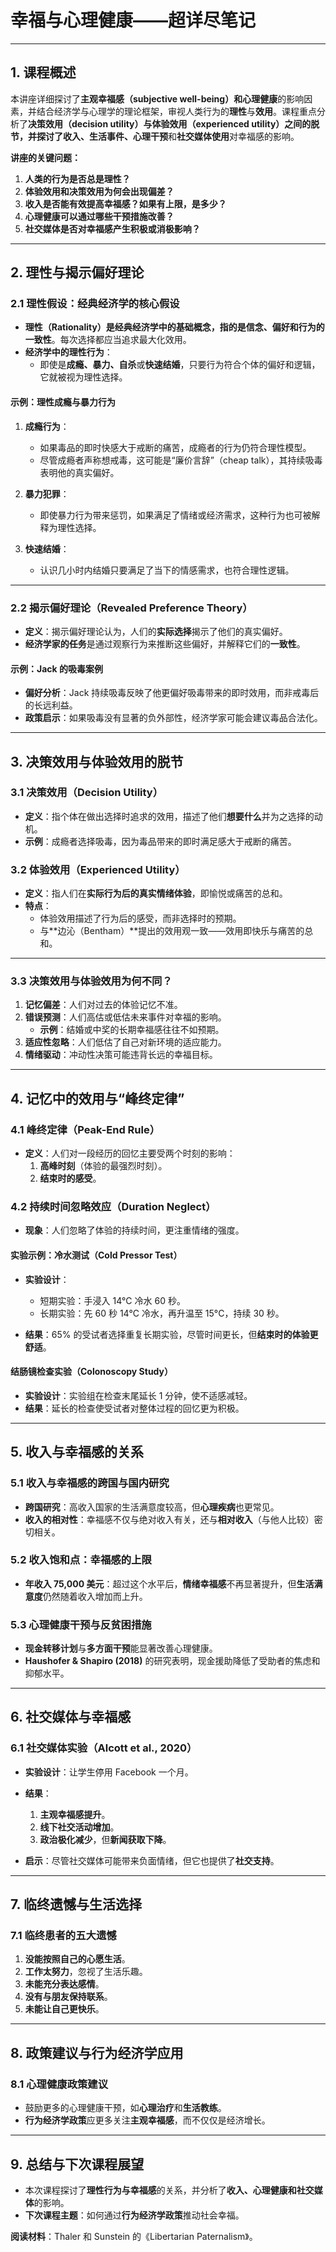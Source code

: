 # **幸福与心理健康——超详尽笔记**

---

## **1. 课程概述**  
本讲座详细探讨了**主观幸福感（subjective well-being）**和**心理健康**的影响因素，并结合经济学与心理学的理论框架，审视人类行为的**理性**与**效用**。课程重点分析了**决策效用（decision utility）**与**体验效用（experienced utility）**之间的脱节，并探讨了**收入、生活事件、心理干预**和**社交媒体使用**对幸福感的影响。

**讲座的关键问题：**  
1. **人类的行为是否总是理性？**  
2. **体验效用和决策效用为何会出现偏差？**  
3. **收入是否能有效提高幸福感？如果有上限，是多少？**  
4. **心理健康可以通过哪些干预措施改善？**  
5. **社交媒体是否对幸福感产生积极或消极影响？**

---

## **2. 理性与揭示偏好理论**

### **2.1 理性假设：经典经济学的核心假设**  
- **理性（Rationality）**是经典经济学中的基础概念，指的是**信念、偏好和行为的一致性**。每次选择都应当追求最大化效用。  
- **经济学中的理性行为**：
  - 即使是**成瘾、暴力、自杀**或**快速结婚**，只要行为符合个体的偏好和逻辑，它就被视为理性选择。

#### **示例：理性成瘾与暴力行为**  
1. **成瘾行为**：  
   - 如果毒品的即时快感大于戒断的痛苦，成瘾者的行为仍符合理性模型。
   - 尽管成瘾者声称想戒毒，这可能是“廉价言辞”（cheap talk），其持续吸毒表明他的真实偏好。

2. **暴力犯罪**：  
   - 即使暴力行为带来惩罚，如果满足了情绪或经济需求，这种行为也可被解释为理性选择。

3. **快速结婚**：  
   - 认识几小时内结婚只要满足了当下的情感需求，也符合理性逻辑。

---

### **2.2 揭示偏好理论（Revealed Preference Theory）**  
- **定义**：揭示偏好理论认为，人们的**实际选择**揭示了他们的真实偏好。  
- **经济学家的任务**是通过观察行为来推断这些偏好，并解释它们的**一致性**。

#### **示例：Jack 的吸毒案例**  
- **偏好分析**：Jack 持续吸毒反映了他更偏好吸毒带来的即时效用，而非戒毒后的长远利益。  
- **政策启示**：如果吸毒没有显著的负外部性，经济学家可能会建议毒品合法化。

---

## **3. 决策效用与体验效用的脱节**

### **3.1 决策效用（Decision Utility）**  
- **定义**：指个体在做出选择时追求的效用，描述了他们**想要什么**并为之选择的动机。  
- **示例**：成瘾者选择吸毒，因为毒品带来的即时满足感大于戒断的痛苦。

### **3.2 体验效用（Experienced Utility）**  
- **定义**：指人们在**实际行为后的真实情绪体验**，即愉悦或痛苦的总和。  
- **特点**：
  - 体验效用描述了行为后的感受，而非选择时的预期。  
  - 与**边沁（Bentham）**提出的效用观一致——效用即快乐与痛苦的总和。

---

### **3.3 决策效用与体验效用为何不同？**  
1. **记忆偏差**：人们对过去的体验记忆不准。  
2. **错误预测**：人们高估或低估未来事件对幸福的影响。  
   - **示例**：结婚或中奖的长期幸福感往往不如预期。  
3. **适应性忽略**：人们低估了自己对新环境的适应能力。  
4. **情绪驱动**：冲动性决策可能违背长远的幸福目标。

---

## **4. 记忆中的效用与“峰终定律”**

### **4.1 峰终定律（Peak-End Rule）**
- **定义**：人们对一段经历的回忆主要受两个时刻的影响：  
  1. **高峰时刻**（体验的最强烈时刻）。  
  2. **结束时的感受**。

### **4.2 持续时间忽略效应（Duration Neglect）**  
- **现象**：人们忽略了体验的持续时间，更注重情绪的强度。

#### **实验示例：冷水测试（Cold Pressor Test）**  
- **实验设计**：  
  - 短期实验：手浸入 14°C 冷水 60 秒。  
  - 长期实验：先 60 秒 14°C 冷水，再升温至 15°C，持续 30 秒。

- **结果**：65% 的受试者选择重复长期实验，尽管时间更长，但**结束时的体验更舒适**。

#### **结肠镜检查实验（Colonoscopy Study）**  
- **实验设计**：实验组在检查末尾延长 1 分钟，使不适感减轻。  
- **结果**：延长的检查使受试者对整体过程的回忆更为积极。

---

## **5. 收入与幸福感的关系**

### **5.1 收入与幸福感的跨国与国内研究**  
- **跨国研究**：高收入国家的生活满意度较高，但**心理疾病**也更常见。  
- **收入的相对性**：幸福感不仅与绝对收入有关，还与**相对收入**（与他人比较）密切相关。

### **5.2 收入饱和点：幸福感的上限**  
- **年收入 75,000 美元**：超过这个水平后，**情绪幸福感**不再显著提升，但**生活满意度**仍然随着收入增加而上升。

### **5.3 心理健康干预与反贫困措施**  
- **现金转移计划**与**多方面干预**能显著改善心理健康。  
- **Haushofer & Shapiro (2018)** 的研究表明，现金援助降低了受助者的焦虑和抑郁水平。

---

## **6. 社交媒体与幸福感**

### **6.1 社交媒体实验（Alcott et al., 2020）**  
- **实验设计**：让学生停用 Facebook 一个月。  
- **结果**：
  1. **主观幸福感提升**。  
  2. **线下社交活动增加**。  
  3. **政治极化减少**，但**新闻获取下降**。

- **启示**：尽管社交媒体可能带来负面情绪，但它也提供了**社交支持**。

---

## **7. 临终遗憾与生活选择**

### **7.1 临终患者的五大遗憾**  
1. **没能按照自己的心愿生活**。  
2. **工作太努力**，忽视了生活乐趣。  
3. **未能充分表达感情**。  
4. **没有与朋友保持联系**。  
5. **未能让自己更快乐**。

---

## **8. 政策建议与行为经济学应用**

### **8.1 心理健康政策建议**  
- 鼓励更多的心理健康干预，如**心理治疗**和**生活教练**。  
- **行为经济学政策**应更多关注**主观幸福感**，而不仅仅是经济增长。

---

## **9. 总结与下次课程展望**

- 本次课程探讨了**理性行为与幸福感**的关系，并分析了**收入、心理健康和社交媒体**的影响。  
- **下次课程主题**：如何通过**行为经济学政策**推动社会幸福。  

**阅读材料**：Thaler 和 Sunstein 的《Libertarian Paternalism》。